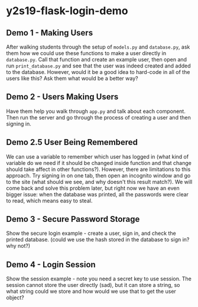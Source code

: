 # y2s19-flask-login-demo

## Demo 1 - Making Users
After walking students through the setup of `models.py` and `database.py`, ask them how we could use these functions to make a user directly in `database.py`. Call that function and create an example user, then open and run `print_database.py` and see that the user was indeed created and added to the database. However, would it be a good idea to hard-code in all of the users like this? Ask them what would be a better way?

## Demo 2 - Users Making Users
Have them help you walk through `app.py` and talk about each component. Then run the server and go through the process of creating a user and then signing in.

## Demo 2.5 User Being Remembered
We can use a variable to remember which user has logged in (what kind of variable do we need if it should be changed inside function and that change should take affect in other functions?).  However, there are limitations to this approach. Try signing in on one tab, then open an incognito window and go to the site (what should we see, and why doesn't this result match?). We will come back and solve this problem later, but right now we have an even bigger issue: when the database was printed, all the passwords were clear to read, which means easy to steal.

## Demo 3 - Secure Password Storage
Show the secure login example - create a user, sign in, and check the printed database. (could we use the hash stored in the database to sign in? why not?)

## Demo 4 - Login Session
Show the session example - note you need a secret key to use session. The session cannot store the user directly (sad), but it can store a string, so what string could we store and how would we use that to get the user object?
